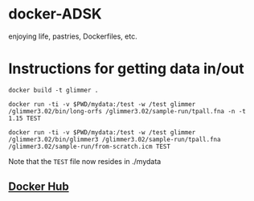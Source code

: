 # docker-ADSK
enjoying life, pastries, Dockerfiles, etc. 


# Instructions for getting data in/out


	docker build -t glimmer .

	docker run -ti -v $PWD/mydata:/test -w /test glimmer /glimmer3.02/bin/long-orfs /glimmer3.02/sample-run/tpall.fna -n -t 1.15 TEST
	
	docker run -ti -v $PWD/mydata:/test -w /test glimmer /glimmer3.02/bin/glimmer3 /glimmer3.02/sample-run/tpall.fna /glimmer3.02/sample-run/from-scratch.icm TEST

Note that the `TEST` file now resides in ./mydata

## [Docker Hub](https://hub.docker.com/r/udaysuresh/glimmer/)
